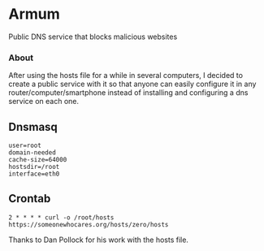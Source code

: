 # Armum
Public DNS service that blocks malicious websites

### About
After using the hosts file for a while in several computers, I decided to create a public service with it so that anyone can easily configure it in any router/computer/smartphone instead of installing and configuring a dns service on each one.

## Dnsmasq
```
user=root
domain-needed
cache-size=64000
hostsdir=/root
interface=eth0
```

## Crontab
```
2 * * * * curl -o /root/hosts https://someonewhocares.org/hosts/zero/hosts
```

Thanks to Dan Pollock for his work with the hosts file.
